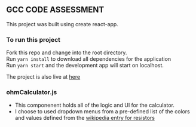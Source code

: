 

## GCC CODE ASSESSMENT

This project was built using create react-app. 

### To run this project

Fork this repo and change into the root directory.<br />
Run `yarn install` to download all dependencies for the application<br />
Run `yarn start` and the development app will start on localhost.

The project is also live at [here](https://gccassessment-1yj8nfel7.now.sh/)

### ohmCalculator.js

* This componenent holds all of the logic and UI for the calculator. 
* I choose to used dropdown menus from a pre-defined list of the colors and values defined from the [wikipedia entry for resistors](http://en.wikipedia.org/wiki/Electronic_color_code) 
